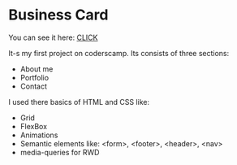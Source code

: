 # Business Card

You can see it here: [CLICK](https://florauson.github.io/Wizytowka/)

It-s my first project on coderscamp. Its consists of three sections:
- About me
- Portfolio 
- Contact

I used there basics of HTML and CSS like:

- Grid
- FlexBox
- Animations
- Semantic elements like: \<form\>, \<footer\>, \<header\>, \<nav\>
- media-queries for RWD
